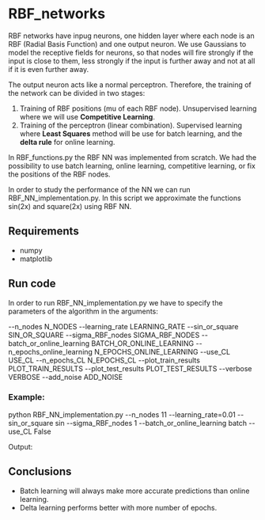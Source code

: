 # RBF_networks

RBF networks have inpug neurons, one hidden layer where each node is an RBF (Radial Basis Function) and one output neuron. We use Gaussians to model the receptive fields for neurons, so that nodes will fire strongly if the input is close to them, less strongly if the input is further away and not at all if it is even further away.  

The output neuron acts like a normal perceptron. Therefore, the training of the network can be divided in two stages: 
1. Training of RBF positions (mu of each RBF node). Unsupervised learning where we will use <b>Competitive Learning</b>. 
2. Training of the perceptron (linear combination). Supervised learning where <b>Least Squares</b> method will be use for batch learning, and the <b>delta rule</b> for online learning. 

In RBF_functions.py the RBF NN was implemented from scratch. We had the possibility to use batch learning, online learning, competitive learning, or fix the positions of the RBF nodes. 

In order to study the performance of the NN we can run RBF_NN_implementation.py. In this script we approximate the functions sin(2x) and square(2x) using RBF NN. 

## Requirements
- numpy
- matplotlib 

## Run code 
In order to run RBF_NN_implementation.py we have to specify the parameters of the algorithm in the arguments:

  --n_nodes N_NODES
  --learning_rate LEARNING_RATE
  --sin_or_square SIN_OR_SQUARE
  --sigma_RBF_nodes SIGMA_RBF_NODES
  --batch_or_online_learning BATCH_OR_ONLINE_LEARNING
  --n_epochs_online_learning N_EPOCHS_ONLINE_LEARNING
  --use_CL USE_CL
  --n_epochs_CL N_EPOCHS_CL
  --plot_train_results PLOT_TRAIN_RESULTS
  --plot_test_results PLOT_TEST_RESULTS
  --verbose VERBOSE
  --add_noise ADD_NOISE

### Example: 
python RBF_NN_implementation.py --n_nodes 11 --learning_rate=0.01 --sin_or_square sin --sigma_RBF_nodes 1 --batch_or_online_learning batch --use_CL False

Output:

## Conclusions
- Batch learning will always make more accurate predictions than online learning.
- Delta learning performs better with more number of epochs.

